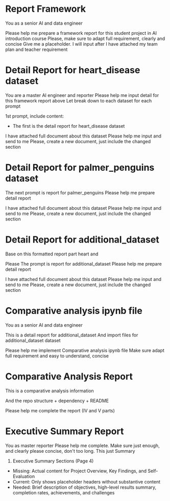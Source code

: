 # Report Framework 
You as a senior AI and data engineer

Please help me prepare a framework report for this student project in AI introduction course
Please, make sure to adapt full requirement, clearly and concise
Give me a placeholder. I will input after
I have attached my team plan and teacher requirement

# Detail Report for heart_disease dataset
You are a master AI engineer and reporter 
Please help me input detail for this framework report above
Let break down to each dataset for each prompt

1st prompt, include content:
* The first is the detail report for heart_disease dataset

I have attached full document about this dataset
Please help me input and send to me
Please, create a new document, just include the changed section


# Detail Report for palmer_penguins dataset
The next prompt is report for palmer_penguins
Please help me prepare detail report

I have attached full document about this dataset 
Please help me input and send to me 
Please, create a new document, just include the changed section

# Detail Report for additional_dataset
Base on this formatted report part heart and 

Please
The prompt is report for additional_dataset
Please help me prepare detail report

I have attached full document about this dataset 
Please help me input and send to me 
Please, create a new document, just include the changed section

# Comparative analysis ipynb file
You as a senior AI and data engineer 

This is a detail report for additional_dataset
And import files  for additional_dataset dataset

Please help me implement Comparative analysis ipynb file 
Make sure adapt full requirement and easy to understand, concise

# Comparative Analysis Report
This is a comparative analysis information

And the repo structure + dependency + README

Please help me complete the report (IV and V parts)

# Executive Summary Report
You as master reporter
Please help me complete. Make sure just enough, and clearly 
please concise, don't too long. This just Summary
1. Executive Summary Sections (Page 4)
* Missing: Actual content for Project Overview, Key Findings, and Self-Evaluation
* Current: Only shows placeholder headers without substantive content
* Needed: Brief description of objectives, high-level results summary, completion rates, achievements, and challenges